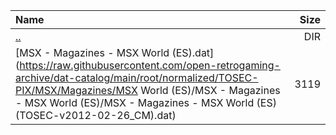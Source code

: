 |Name|Size|
|:---|---:|
|[..](../index.html)|DIR|
|[MSX - Magazines - MSX World (ES).dat](https://raw.githubusercontent.com/open-retrogaming-archive/dat-catalog/main/root/normalized/TOSEC-PIX/MSX/Magazines/MSX World (ES)/MSX - Magazines - MSX World (ES)/MSX - Magazines - MSX World (ES) (TOSEC-v2012-02-26_CM).dat)|3119|
